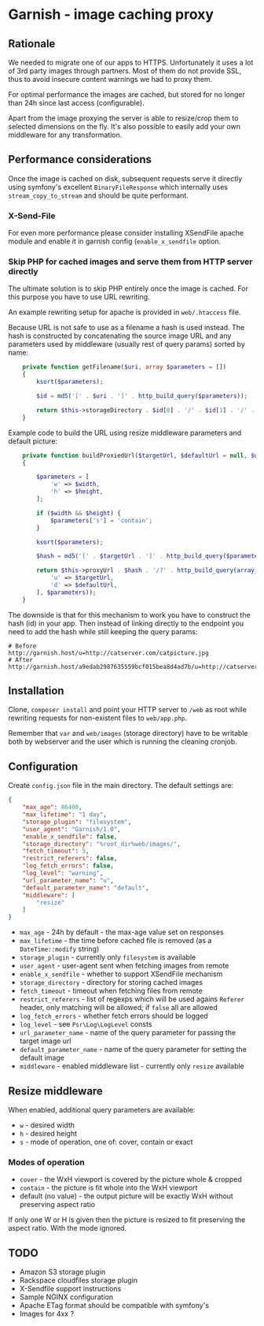 Garnish - image caching proxy
=============================

## Rationale

We needed to migrate one of our apps to HTTPS. Unfortunately it uses a lot of 3rd party images through partners.
Most of them do not provide SSL, thus to avoid insecure content warnings we had to proxy them. 

For optimal performance the images are cached, but stored for no longer than 24h since last access (configurable).

Apart from the image proxying the server is able to resize/crop them to selected dimensions on the fly.
It's also possible to easily add your own middleware for any transformation.

## Performance considerations

Once the image is cached on disk, subsequent requests serve it directly using symfony's excellent
`BinaryFileResponse` which internally uses `stream_copy_to_stream` and should be quite performant.

### X-Send-File

For even more performance please consider installing XSendFile apache module and enable it in garnish config (`enable_x_sendfile` option.

### Skip PHP for cached images and serve them from HTTP server directly

The ultimate solution is to skip PHP entirely once the image is cached. For this purpose you have to use
URL rewriting.

An example rewriting setup for apache is provided in `web/.htaccess` file.

Because URL is not safe to use as a filename a hash is used instead. The hash is constructed by concatenating
the source image URL and any parameters used by middleware (usually rest of query params) sorted by name:

```php
    private function getFilename($uri, array $parameters = [])
    {
        ksort($parameters);

        $id = md5('[' . $uri . ']' . http_build_query($parameters));

        return $this->storageDirectory . $id[0] . '/' . $id[1] . '/' . $id[2] . '/' . $id;
    }
```

Example code to build the URL using resize middleware parameters and default picture:

```php
    private function buildProxiedUrl($targetUrl, $defaultUrl = null, $width = null, $height = null)
    {

        $parameters = [
            'w' => $width,
            'h' => $height,
        ];

        if ($width && $height) {
            $parameters['s'] = 'contain';
        }

        ksort($parameters);

        $hash = md5('[' . $targetUrl . ']' . http_build_query($parameters));

        return $this->proxyUrl . $hash . '/?' . http_build_query(array_merge([
            'u' => $targetUrl,
            'd' => $defaultUrl,
        ], $parameters));
    }
```

The downside is that for this mechanism to work you have to construct the hash (id) in your app. Then instead
of linking directly to the endpoint you need to add the hash while still keeping the query params:

```
# Before
http://garnish.host/u=http://catserver.com/catpicture.jpg
# After 
http://garnish.host/a9edab2987635559bcf015bea8d4ad7b/u=http://catserver.com/catpicture.jpg
```

## Installation

Clone, `composer install` and point your HTTP server to `/web` as root while rewriting requests for
non-existent files to `web/app.php`. 

Remember that `var` and `web/images` (storage directory) have to be writable both by webserver and the user
which is running the cleaning cronjob.

## Configuration

Create `config.json` file in the main directory. The default settings are:
```json
{
    "max_age": 86400,                               
    "max_lifetime": "1 day",
    "storage_plugin": "filesystem",
    "user_agent": "Garnish/1.0",
    "enable_x_sendfile": false,
    "storage_directory": "%root_dir%web/images/",
    "fetch_timeout": 5,
    "restrict_referers": false,
    "log_fetch_errors": false,
    "log_level": "warning",
    "url_parameter_name": "u",
    "default_parameter_name": "default",
    "middleware": [
        "resize"
    ]
}
```

- `max_age` - 24h by default - the max-age value set on responses
- `max_lifetime` - the time before cached file is removed (as a `DateTime::modify` string)
- `storage_plugin` - currently only `filesystem` is available
- `user_agent` - user-agent sent when fetching images from remote
- `enable_x_sendfile` - whether to support XSendFile mechanism
- `storage_directory` - directory for storing cached images
- `fetch_timeout` - timeout when fetching files from remote
- `restrict_referers` - list of regexps which will be used agains `Referer` header, only matching will be allowed;
  if `false` all are allowed
- `log_fetch_errors` - whether fetch errors should be logged
- `log_level` - see `Psr\Log\LogLevel` consts
- `url_parameter_name` - name of the query parameter for passing the target image url
- `default_parameter_name` - name of the query parameter for setting the default image
- `middleware` - enabled middleware list - currently only `resize` available


## Resize middleware

When enabled, additional query parameters are available:

- `w` - desired width
- `h` - desired height
- `s` - mode of operation, one of: cover, contain or exact
 
### Modes of operation

- `cover` - the WxH viewport is covered by the picture whole & cropped
- `contain` - the picture is fit whole into the WxH viewport
- default (no value) - the output picture will be exactly WxH without preserving aspect ratio

If only one W or H is given then the picture is resized to fit preserving the aspect ratio. With the mode ignored.

## TODO

- Amazon S3 storage plugin
- Rackspace cloudfiles storage plugin
- X-Sendfile support instructions
- Sample NGINX configuration
- Apache ETag format should be compatible with symfony's
- Images for 4xx ?

